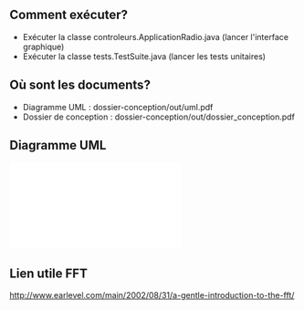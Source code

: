 Comment exécuter?
-----------------

- Exécuter la classe controleurs.ApplicationRadio.java (lancer l'interface graphique)
- Exécuter la classe tests.TestSuite.java (lancer les tests unitaires)

Où sont les documents?
----------------------

- Diagramme UML : dossier-conception/out/uml.pdf
- Dossier de conception : dossier-conception/out/dossier_conception.pdf

Diagramme UML
-------------
![UML](dossier-conception/out/uml.pdf)

Lien utile FFT
--------------
http://www.earlevel.com/main/2002/08/31/a-gentle-introduction-to-the-fft/
